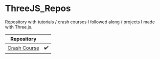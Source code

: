 # ThreeJS_Repos
 
Repository with tutorials / crash courses I followed along / projects I made with Three.js.

| Repository |  |
| - | - |
| [Crash Course](https://github.com/JoaoASousa/Threejs_Tutorial_1) | :heavy_check_mark: |
